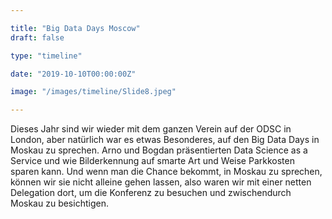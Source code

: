 ```yaml
---

title: "Big Data Days Moscow"
draft: false

type: "timeline"

date: "2019-10-10T00:00:00Z"

image: "/images/timeline/Slide8.jpeg"

---
```



Dieses Jahr sind wir wieder mit dem ganzen Verein auf der ODSC in London, aber natürlich war es etwas Besonderes, auf den Big Data Days in Moskau zu sprechen. Arno und Bogdan präsentierten Data Science as a Service und wie Bilderkennung auf smarte Art und Weise Parkkosten sparen kann. Und wenn man die Chance bekommt, in Moskau zu sprechen, können wir sie nicht alleine gehen lassen, also waren wir mit einer netten Delegation dort, um die Konferenz zu besuchen und zwischendurch Moskau zu besichtigen.

